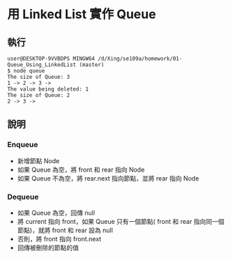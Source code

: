# 用 Linked List 實作 Queue

## 執行
```
user@DESKTOP-9VVBDPS MINGW64 /d/Xing/se109a/homework/01-Queue_Using_LinkedList (master)
$ node queue
The size of Queue: 3
1 -> 2 -> 3 -> 
The value being deleted: 1
The size of Queue: 2
2 -> 3 -> 
```

## 說明

### Enqueue
* 新增節點 Node
* 如果 Queue 為空，將 front 和 rear 指向 Node
* 如果 Queue 不為空，將 rear.next 指向節點，並將 rear 指向 Node

### Dequeue
* 如果 Queue 為空，回傳 null
* 將 current 指向 front，如果 Queue 只有一個節點( front 和 rear 指向同一個節點)，就將 front 和 rear 設為 null
* 否則，將 front 指向 front.next
* 回傳被刪除的節點的值